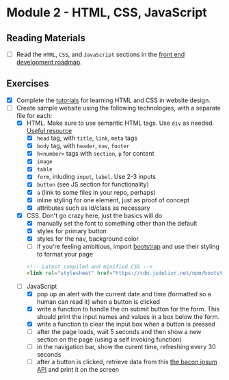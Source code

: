 # Module 2 - HTML, CSS, JavaScript

## Reading Materials

- [ ] Read the `HTML`, `CSS`, and `JavaScript` sections in the [front end development roadmap](https://roadmap.sh/frontend).


## Exercises

- [x]  Complete the [tutorials](https://www.internetingishard.com/html-and-css/) for learning HTML and CSS in website design.
- [ ] Create sample website using the following technologies, with a separate file for each:
  - [x] HTML. Make sure to use semantic HTML tags. Use `div` as needed. [Useful resource](https://html5example.com/)
    - [x] `head` tag, with `title`, `link`, `meta` tags
    - [x] `body` tag, with `header`, `nav`, `footer`
    - [x] `h<number>` tags with `section`, `p` for content
    - [x] `image`
    - [x] `table`
    - [x] `form`, inluding `input`, `label`. Use 2-3 inputs
    - [x] `button` (see JS section for functionality)
    - [x] `a` (link to some files in your repo, perhaps)
    - [x] inline styling for one element, just as proof of concept
    - [x] attributes such as id/class as necessary
  - [x] CSS. Don't go crazy here, just the basics will do
    - [x] manually set the font to something other than the default
    - [x] styles for primary button
    - [x] styles for the nav, background color
    - [ ] if you're feeling ambitious, import [bootstrap](https://getbootstrap.com/docs/3.3/getting-started/#download-cdn) and use their styling to format your page
    ```html
    <!-- Latest compiled and minified CSS -->
    <link rel="stylesheet" href="https://cdn.jsdelivr.net/npm/bootstrap@3.3.7/dist/css/bootstrap.min.css" integrity="sha384-BVYiiSIFeK1dGmJRAkycuHAHRg32OmUcww7on3RYdg4Va+PmSTsz/K68vbdEjh4u" crossorigin="anonymous">
    ```
  - [ ] JavaScript
    - [x] pop up an alert with the current date and time (formatted so a human can read it) when a button is clicked
    - [x] write a function to handle the on submit button for the form. This should print the input names and values in a box below the form.
    - [x] write a function to clear the input box when a button is pressed
    - [ ] after the page loads, wait 5 seconds and then show a new section on the page (using a self invoking function)
    - [ ] in the navigation bar, show the curent time, refreshing every 30 seconds
    - [ ] after a button is clicked, retrieve data from this [the bacon ipsum API](https://baconipsum.com/json-api/) and print it on the screen
